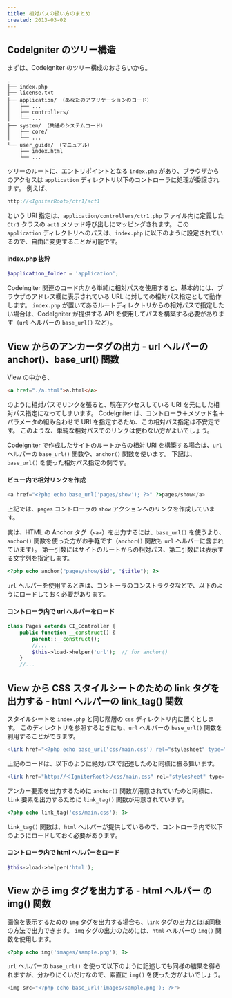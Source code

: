 ```yaml
---
title: 相対パスの扱い方のまとめ
created: 2013-03-02
---
```


CodeIgniter のツリー構造
----

まずは、CodeIgniter のツリー構成のおさらいから。

~~~
.
├── index.php
├── license.txt
├── application/ （あなたのアプリケーションのコード）
│   ├── ...
│   ├── controllers/
│   └── ...
├── system/ （共通のシステムコード）
│   ├── core/
│   └── ...
└── user_guide/ （マニュアル）
    ├── index.html
    └── ...
~~~

ツリーのルートに、エントリポイントとなる `index.php` があり、ブラウザからのアクセスは `application` ディレクトリ以下のコントローラに処理が委譲されます。
例えば、

~~~ php
http://<IgniterRoot>/ctr1/act1
~~~

という URI 指定は、`application/controllers/ctr1.php` ファイル内に定義した `Ctr1` クラスの `act1` メソッド呼び出しにマッピングされます。
この `application` ディレクトリへのパスは、`index.php` に以下のように設定されているので、自由に変更することが可能です。

#### index.php 抜粋

~~~ php
$application_folder = 'application';
~~~

CodeIngiter 関連のコード内から単純に相対パスを使用すると、基本的には、ブラウザのアドレス欄に表示されている URL に対しての相対パス指定として動作します。
`index.php` が置いてあるルートディレクトリからの相対パスで指定したい場合は、CodeIgniter が提供する API を使用してパスを構築する必要があります（`url` ヘルパーの `base_url()` など）。


View からのアンカータグの出力 - url ヘルパーの anchor()、base_url() 関数
----

View の中から、

~~~ html
<a href="./a.html">a.html</a>
~~~

のように相対パスでリンクを張ると、現在アクセスしている URI を元にした相対パス指定になってしまいます。
CodeIgniter は、コントローラ＋メソッド名＋パラメータの組み合わせで URI を指定するため、この相対パス指定は不安定です。
このような、単純な相対パスでのリンクは使わない方がよいでしょう。

CodeIgniter で作成したサイトのルートからの相対 URI を構築する場合は、`url` ヘルパーの `base_url()` 関数や、`anchor()` 関数を使います。
下記は、`base_url()` を使った相対パス指定の例です。

#### ビュー内で相対リンクを作成

~~~ php
<a href="<?php echo base_url('pages/show'); ?>" ?>pages/show</a>
~~~

上記では、`pages` コントローラの `show` アクションへのリンクを作成しています。

実は、HTML の Anchor タグ（`<a>`）を出力するには、`base_url()` を使うより、`anchor()` 関数を使った方がお手軽です（`anchor()` 関数も `url` ヘルパーに含まれています）。
第一引数にはサイトのルートからの相対パス、第二引数には表示する文字列を指定します。

~~~ php
<?php echo anchor("pages/show/$id", "$title"); ?>
~~~

`url` ヘルパーを使用するときは、コントーラのコンストラクタなどで、以下のようにロードしておく必要があります。

#### コントローラ内で url ヘルパーをロード

~~~ php
class Pages extends CI_Controller {
    public function __construct() {
        parent::__construct();
        //...
        $this->load->helper('url');  // for anchor()
    }
    //...
~~~


View から CSS スタイルシートのための link タグを出力する - html ヘルパーの link_tag() 関数
----

スタイルシートを `index.php` と同じ階層の `css` ディレクトリ内に置くとします。
このディレクトリを参照するときにも、`url` ヘルパーの `base_url()` 関数を利用することができます。

~~~ php
<link href="<?php echo base_url('css/main.css') rel="stylesheet" type="text/css"?>">
~~~

上記のコードは、以下のように絶対パスで記述したのと同様に振る舞います。

~~~ php
<link href="http://＜IgniterRoot＞/css/main.css" rel="stylesheet" type="text/css" />
~~~

アンカー要素を出力するために `anchor()` 関数が用意されていたのと同様に、`link` 要素を出力するために `link_tag()` 関数が用意されています。

~~~ php
<?php echo link_tag('css/main.css'); ?>
~~~

`link_tag()` 関数は、`html` ヘルパーが提供しているので、コントローラ内で以下のようにロードしておく必要があります。

#### コントローラ内で html ヘルパーをロード

~~~ php
$this->load->helper('html');
~~~


View から img タグを出力する - html ヘルパー の img() 関数
----

画像を表示するための `img` タグを出力する場合も、`link` タグの出力とほぼ同様の方法で出力できます。
`img` タグの出力のためには、`html` ヘルパーの `img()` 関数を使用します。

~~~ php
<?php echo img('images/sample.png'); ?>
~~~

`url` ヘルパーの `base_url()` を使って以下のように記述しても同様の結果を得られますが、分かりにくいだけなので、素直に `img()` を使った方がよいでしょう。

~~~ php
<img src="<?php echo base_url('images/sample.png'); ?>">
~~~

